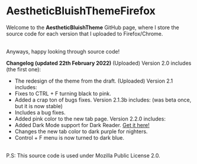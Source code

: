 # AestheticBluishThemeFirefox
Welcome to the **AestheticBluishTheme** GitHub page, where I store the source code for each version that I uploaded to Firefox/Chrome.

<br> Anyways, happy looking through source code!

**Changelog (updated 22th February 2022)**
(Uploaded) Version 2.0 includes (the first one):
- The redesign of the theme from the draft.
(Uploaded) Version 2.1 includes:
- Fixes to CTRL + F turning black to pink.
- Added a crap ton of bugs fixes.
Version 2.1.3b includes: (was beta once, but it is now stable)
- Includes a bug fixes.
- Added pink color to the new tab page.
Version 2.2.0 includes:
- Added Dark Mode support for Dark Reader.
<a href="https://addons.mozilla.org/en-US/firefox/addon/darkreader/" target="_blank">Get it here!</a>
- Changes the new tab color to dark purple for nighters.
- Control + F menu is now turned to dark blue.



<br> P.S: This source code is used under Mozilla Public License 2.0.
